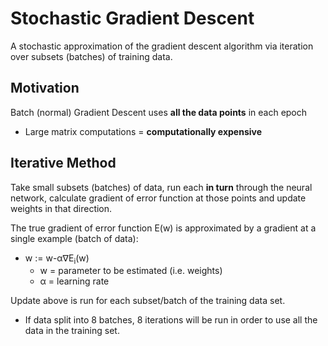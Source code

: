 # Stochastic Gradient Descent
A stochastic approximation of the gradient descent algorithm via iteration over subsets (batches) of training data.

## Motivation
Batch (normal) Gradient Descent uses **all the data points** in each epoch
* Large matrix computations = **computationally expensive**

## Iterative Method
Take small subsets (batches) of data, run each **in turn** through the neural network, calculate gradient of error function at those points and update weights in that direction. 

The true gradient of error function E(w) is approximated by a gradient at a single example (batch of data):
* w := w-&alpha;&nabla;E<sub>i</sub>(w)
    * w = parameter to be estimated (i.e. weights)
    * &alpha; = learning rate

Update above is run for each subset/batch of the training data set.
* If data split into 8 batches, 8 iterations will be run in order to use all the data in the training set.

